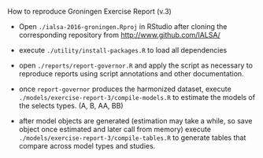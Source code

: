 How to reproduce Groningen Exercise Report (v.3)

- Open `./ialsa-2016-groningen.Rproj` in RStudio after cloning the corresponding repository from http://www.github.com/IALSA/ 

- execute `./utility/install-packages.R` to load all dependencies

- open `./reports/report-governor.R` and apply the script as necessary to reproduce reports using script annotations and other documentation.

- once `report-governor` produces the harmonized dataset, execute `./models/exercise-report-3/compile-models.R` to estimate the models of the selects types. (A, B, AA, BB)

- after model objects are generated (estimation may take a while, so save object once estimated and later call from memory) execute `./models/exercise-report-3/compile-tables.R` to generate tables that compare across model types and studies.

